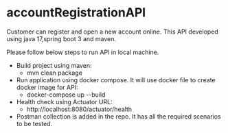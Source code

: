 # accountRegistrationAPI

Customer can register and open a new account online. This API developed using java 17,spring boot 3 and maven.

Please follow below steps to run API in local machine.
- Build project using maven:
  - mvn clean package
- Run application using docker compose. It will use docker file to create docker image for API:
  - docker-compose up --build
- Health check using Actuator URL:
  - http://localhost:8080/actuator/health
- Postman collection is added in the repo. It has all the required scenarios to be tested.
 
  




